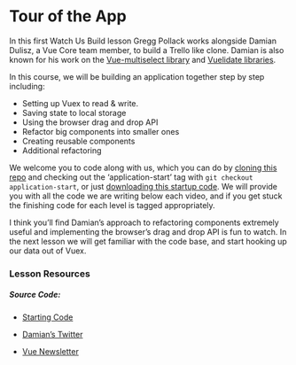 Tour of the App
===============

In this first Watch Us Build lesson Gregg Pollack works alongside Damian Dulisz, a Vue Core team member, to build a Trello like clone. Damian is also known for his work on the [Vue-multiselect library](https://vue-multiselect.js.org/) and [Vuelidate libraries](https://github.com/vuelidate/vuelidate).

In this course, we will be building an application together step by step including:

*   Setting up Vuex to read & write.
*   Saving state to local storage
*   Using the browser drag and drop API
*   Refactor big components into smaller ones
*   Creating reusable components
*   Additional refactoring

We welcome you to code along with us, which you can do by [cloning this repo](https://github.com/Code-Pop/watch-us-build-trello) and checking out the ‘application-start’ tag with `git checkout application-start`, or just [downloading this startup code](https://github.com/Code-Pop/watch-us-build-trello/releases/tag/application-start). We will provide you with all the code we are writing below each video, and if you get stuck the finishing code for each level is tagged appropriately.

I think you’ll find Damian’s approach to refactoring components extremely useful and implementing the browser’s drag and drop API is fun to watch. In the next lesson we will get familiar with the code base, and start hooking up our data out of Vuex.

### Lesson Resources

##### Source Code:

*   [Starting Code](https://github.com/Code-Pop/watch-us-build-trello/releases/tag/application-start)
    
*   [Damian’s Twitter](https://twitter.com/damiandulisz?lang=en)
    
*   [Vue Newsletter](https://news.vuejs.org/)
